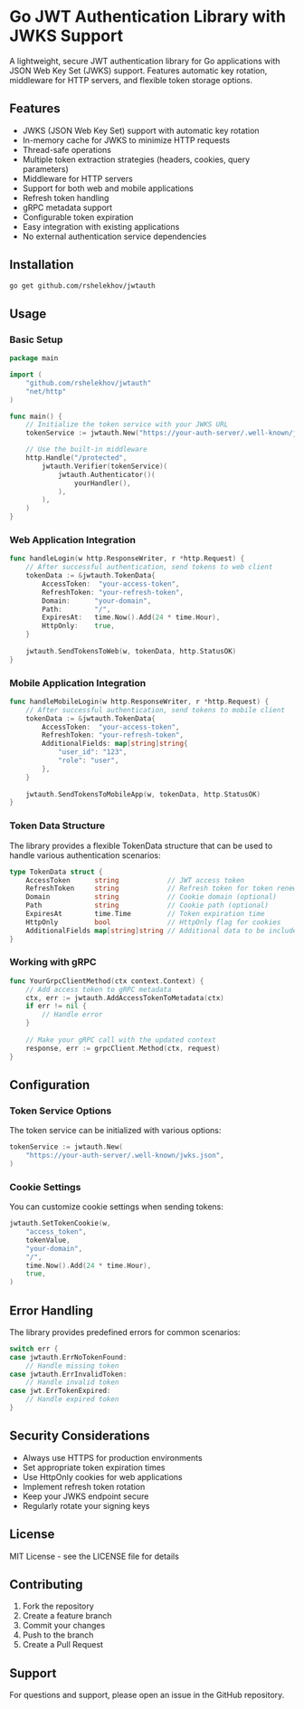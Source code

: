 # Go JWT Authentication Library with JWKS Support

A lightweight, secure JWT authentication library for Go applications with JSON Web Key Set (JWKS) support. Features automatic key rotation, middleware for HTTP servers, and flexible token storage options.

## Features

- JWKS (JSON Web Key Set) support with automatic key rotation
- In-memory cache for JWKS to minimize HTTP requests
- Thread-safe operations
- Multiple token extraction strategies (headers, cookies, query parameters)
- Middleware for HTTP servers
- Support for both web and mobile applications
- Refresh token handling
- gRPC metadata support
- Configurable token expiration
- Easy integration with existing applications
- No external authentication service dependencies

## Installation

``` bash
go get github.com/rshelekhov/jwtauth
```

## Usage

### Basic Setup

``` go
package main

import (
    "github.com/rshelekhov/jwtauth"
    "net/http"
)

func main() {
    // Initialize the token service with your JWKS URL
    tokenService := jwtauth.New("https://your-auth-server/.well-known/jwks.json")

    // Use the built-in middleware
    http.Handle("/protected", 
        jwtauth.Verifier(tokenService)(
            jwtauth.Authenticator()(
                yourHandler(),
            ),
        ),
    )
}
```

### Web Application Integration

``` go
func handleLogin(w http.ResponseWriter, r *http.Request) {
    // After successful authentication, send tokens to web client
    tokenData := &jwtauth.TokenData{
        AccessToken:  "your-access-token",
        RefreshToken: "your-refresh-token",
        Domain:      "your-domain",
        Path:        "/",
        ExpiresAt:   time.Now().Add(24 * time.Hour),
        HttpOnly:    true,
    }
    
    jwtauth.SendTokensToWeb(w, tokenData, http.StatusOK)
}
```

### Mobile Application Integration

``` go
func handleMobileLogin(w http.ResponseWriter, r *http.Request) {
    // After successful authentication, send tokens to mobile client
    tokenData := &jwtauth.TokenData{
        AccessToken:  "your-access-token",
        RefreshToken: "your-refresh-token",
        AdditionalFields: map[string]string{
            "user_id": "123",
            "role": "user",
        },
    }
    
    jwtauth.SendTokensToMobileApp(w, tokenData, http.StatusOK)
}
```

### Token Data Structure

The library provides a flexible TokenData structure that can be used to handle various authentication scenarios:

``` go
type TokenData struct {
    AccessToken      string            // JWT access token
    RefreshToken     string            // Refresh token for token renewal
    Domain           string            // Cookie domain (optional)
    Path             string            // Cookie path (optional)
    ExpiresAt        time.Time         // Token expiration time
    HttpOnly         bool              // HttpOnly flag for cookies
    AdditionalFields map[string]string // Additional data to be included in response
}
```

### Working with gRPC

``` go
func YourGrpcClientMethod(ctx context.Context) {
    // Add access token to gRPC metadata
    ctx, err := jwtauth.AddAccessTokenToMetadata(ctx)
    if err != nil {
        // Handle error
    }
    
    // Make your gRPC call with the updated context
    response, err := grpcClient.Method(ctx, request)
}
```

## Configuration

### Token Service Options

The token service can be initialized with various options:

``` go 
tokenService := jwtauth.New(
    "https://your-auth-server/.well-known/jwks.json",
)
```

### Cookie Settings

You can customize cookie settings when sending tokens:

``` go
jwtauth.SetTokenCookie(w, 
    "access_token",
    tokenValue,
    "your-domain",
    "/",
    time.Now().Add(24 * time.Hour),
    true,
)
```

## Error Handling

The library provides predefined errors for common scenarios:

``` go
switch err {
case jwtauth.ErrNoTokenFound:
    // Handle missing token
case jwtauth.ErrInvalidToken:
    // Handle invalid token
case jwt.ErrTokenExpired:
    // Handle expired token
}
```

## Security Considerations

- Always use HTTPS for production environments
- Set appropriate token expiration times
- Use HttpOnly cookies for web applications
- Implement refresh token rotation
- Keep your JWKS endpoint secure
- Regularly rotate your signing keys

## License

MIT License - see the LICENSE file for details

## Contributing

1. Fork the repository
2. Create a feature branch
3. Commit your changes
4. Push to the branch
5. Create a Pull Request

## Support

For questions and support, please open an issue in the GitHub repository.